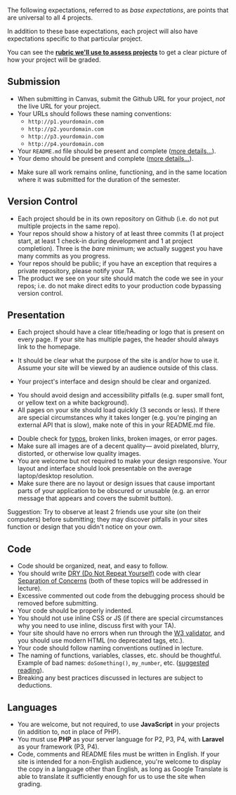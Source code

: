 The following expectations, referred to as *base expectations*, are points that are universal to all 4 projects.

In addition to these base expectations, each project will also have expectations specific to that particular project.

You can see the **[rubric we'll use to assess projects](https://docs.google.com/spreadsheets/d/10FYbg-C8CoImgNgNm8xaugXbE6LPXI9fhEkYetRzUMM/edit#gid=0)** to get a clear picture of how your project will be graded. 

## Submission
* When submitting in Canvas, submit the Github URL for your project, *not* the live URL for your project.
* Your URLs should follows these naming conventions:
	+ `http://p1.yourdomain.com`
	+ `http://p2.yourdomain.com`
	+ `http://p3.yourdomain.com`
	+ `http://p4.yourdomain.com`
* Your `README.md` file should be present and complete ([more details...](/Projects/README)).
* Your demo should be present and complete ([more details...](/Projects/Demos)).
+ Make sure all work remains online, functioning, and in the same location where it was submitted for the duration of the semester.


## Version Control
* Each project should be in its own repository on Github (i.e. do not put multiple projects in the same repo).
* Your repos should show a history of at least three commits (1 at project start, at least 1 check-in during development and 1 at project completion). Three is the _bare_ minimum; we actually suggest you have many commits as you progress.
* Your repos should be public; if you have an exception that requires a private repository, please notify your TA.
* The product we see on your site should match the code we see in your repos; i.e. do not make direct edits to your production code bypassing version control.


## Presentation
* Each project should have a clear title/heading or logo that is present on every page. If your site has multiple pages, the header should always link to the homepage.
+ It should be clear what the purpose of the site is and/or how to use it. Assume your site will be viewed by an audience outside of this class.
* Your project's interface and design should be clear and organized.
+ You should avoid design and accessibility pitfalls (e.g. super small font, or yellow text on a white background).
+ All pages on your site should load quickly (3 seconds or less). If there are special circumstances why it takes longer (e.g. you're pinging an external API that is slow), make note of this in your README.md file.
* Double check for [typos](https://www.w3.org/2002/01/spellchecker), broken links, broken images, or error pages.
* Make sure all images are of a decent quality&mdash; avoid pixelated, blurry, distorted, or otherwise low quality images.
* You are welcome but not required to make your design responsive. Your layout and interface should look presentable on the average laptop/desktop resolution.
* Make sure there are no layout or design issues that cause important parts of your application to be obscured or unusable (e.g. an error message that appears and covers the submit button).

Suggestion: Try to observe at least 2 friends use your site (on their computers) before submitting; they may discover pitfalls in your sites function or design that you didn't notice on your own.


## Code
* Code should be organized, neat, and easy to follow.
* You should write [DRY (Do Not Repeat Yourself)](http://en.wikipedia.org/wiki/Don't_repeat_yourself) code with clear [Separation of Concerns](http://en.wikipedia.org/wiki/Separation_of_concerns) (both of these topics will be addressed in lecture).
* Excessive commented out code from the debugging process should be removed before submitting.
* Your code should be properly indented.
* You should not use inline CSS or JS (if there are special circumstances why you need to use inline, discuss first with your TA).
* Your site should have no errors when run through the [W3 validator](https://validator.w3.org/), and you should use modern HTML (no deprecated tags, etc.).
* Your code should follow naming conventions outlined in lecture.
* The naming of functions, variables, classes, etc. should be thoughtful. Example of bad names: `doSomething()`, `my_number`, etc. ([suggested reading](http://mojones.net/how-to-pick-bad-function-and-variable-names.html)).
* Breaking any best practices discussed in lectures are subject to deductions.


## Languages
* You are welcome, but not required, to use __JavaScript__ in your projects (in addition to, not in place of PHP).
* You must use __PHP__ as your server language for P2, P3, P4, with __Laravel__ as your framework (P3, P4).
* Code, comments and README files must be written in English. If your site is intended for a non-English audience, you're welcome to display the copy in a language other than English, as long as Google Translate is able to translate it sufficiently enough for us to use the site when grading.

